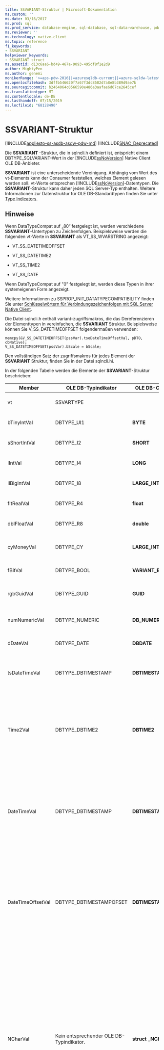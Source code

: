```yaml
---
title: SSVARIANT-Struktur | Microsoft-Dokumentation
ms.custom: ''
ms.date: 03/16/2017
ms.prod: sql
ms.prod_service: database-engine, sql-database, sql-data-warehouse, pdw
ms.reviewer: ''
ms.technology: native-client
ms.topic: reference
f1_keywords:
- SSVARIANT
helpviewer_keywords:
- SSVARIANT struct
ms.assetid: d13c6aa6-bd49-467a-9093-495df8f1e2d9
author: MightyPen
ms.author: genemi
monikerRange: '>=aps-pdw-2016||=azuresqldb-current||=azure-sqldw-latest||>=sql-server-2016||=sqlallproducts-allversions||>=sql-server-linux-2017||=azuresqldb-mi-current'
ms.openlocfilehash: 3dffb546620f7a67f3dc8502d7a8e8b389d9ae7b
ms.sourcegitcommit: b2464064c0566590e486a3aafae6d67ce2645cef
ms.translationtype: MT
ms.contentlocale: de-DE
ms.lasthandoff: 07/15/2019
ms.locfileid: "68128490"
---
```

# <a name="ssvariant-structure"></a>SSVARIANT-Struktur
[!INCLUDE[appliesto-ss-asdb-asdw-pdw-md](../../includes/appliesto-ss-asdb-asdw-pdw-md.md)]
[!INCLUDE[SNAC_Deprecated](../../includes/snac-deprecated.md)]

  Die **SSVARIANT** -Struktur, die in sqlncli.h definiert ist, entspricht einem DBTYPE_SQLVARIANT-Wert in der [!INCLUDE[ssNoVersion](../../includes/ssnoversion-md.md)] Native Client OLE DB-Anbieter.  
  
 **SSVARIANT** ist eine unterscheidende Vereinigung. Abhängig vom Wert des vt-Elements kann der Consumer feststellen, welches Element gelesen werden soll. vt-Werte entsprechen [!INCLUDE[ssNoVersion](../../includes/ssnoversion-md.md)]-Datentypen. Die **SSVARIANT**-Struktur kann daher jeden SQL Server-Typ enthalten. Weitere Informationen zur Datenstruktur für OLE DB-Standardtypen finden Sie unter [Type Indicators](https://go.microsoft.com/fwlink/?LinkId=122171).  
  
## <a name="remarks"></a>Hinweise  
 Wenn DataTypeCompat auf „80“ festgelegt ist, werden verschiedene **SSVARIANT**-Untertypen zu Zeichenfolgen. Beispielsweise werden die folgenden vt-Werte in **SSVARIANT** als VT_SS_WVARSTRING angezeigt:  
  
-   VT_SS_DATETIMEOFFSET  
  
-   VT_SS_DATETIME2  
  
-   VT_SS_TIME2  
  
-   VT_SS_DATE  
  
 Wenn DateTypeCompat auf "0" festgelegt ist, werden diese Typen in ihrer systemeigenen Form angezeigt.  
  
 Weitere Informationen zu SSPROP_INIT_DATATYPECOMPATIBILITY finden Sie unter [Schlüsselwörtern für Verbindungszeichenfolgen mit SQL Server Native Client](../../relational-databases/native-client/applications/using-connection-string-keywords-with-sql-server-native-client.md).  
  
 Die Datei sqlncli.h enthält variant-zugriffsmakros, die das Dereferenzieren der Elementtypen in vereinfachen, die **SSVARIANT** Struktur. Beispielsweise können Sie V_SS_DATETIMEOFFSET folgendermaßen verwenden:  
  
```  
memcpy(&V_SS_DATETIMEOFFSET(pssVar).tsoDateTimeOffsetVal, pDTO, cbNative);  
V_SS_DATETIMEOFFSET(pssVar).bScale = bScale;  
```  
  
 Den vollständigen Satz der zugriffsmakros für jedes Element der **SSVARIANT** Struktur, finden Sie in der Datei sqlncli.hi.  
  
 In der folgenden Tabelle werden die Elemente der **SSVARIANT**-Struktur beschrieben:  
  
|Member|OLE DB-Typindikator|OLE DB-C-Datentyp|vt-Wert|Kommentare|  
|------------|---------------------------|------------------------|--------------|--------------|  
|vt|SSVARTYPE|||Gibt den Typ des Werts in der **SSVARIANT**-Struktur an.|  
|bTinyIntVal|DBTYPE_UI1|**BYTE**|**VT_SS_UI1**|Unterstützt die **Tinyint** [!INCLUDE[ssNoVersion](../../includes/ssnoversion-md.md)] -Datentyp.|  
|sShortIntVal|DBTYPE_I2|**SHORT**|**VT_SS_I2**|Unterstützt die **Smallint** [!INCLUDE[ssNoVersion](../../includes/ssnoversion-md.md)] -Datentyp.|  
|lIntVal|DBTYPE_I4|**LONG**|**VT_SS_I4**|Unterstützt die **Int** [!INCLUDE[ssNoVersion](../../includes/ssnoversion-md.md)] -Datentyp.|  
|llBigIntVal|DBTYPE_I8|**LARGE_INTEGER**|**VT_SS_I8**|Unterstützt die **Bigint** [!INCLUDE[ssNoVersion](../../includes/ssnoversion-md.md)] -Datentyp.|  
|fltRealVal|DBTYPE_R4|**float**|**VT_SS_R4**|Unterstützt die **echte** [!INCLUDE[ssNoVersion](../../includes/ssnoversion-md.md)] -Datentyp.|  
|dblFloatVal|DBTYPE_R8|**double**|**VT_SS_R8**|Unterstützt die **"float"** [!INCLUDE[ssNoVersion](../../includes/ssnoversion-md.md)] -Datentyp.|  
|cyMoneyVal|DBTYPE_CY|**LARGE_INTEGER**|**VT_SS_MONEY VT_SS_SMALLMONEY**|Unterstützt die **Geld** und **Smallmoney** [!INCLUDE[ssNoVersion](../../includes/ssnoversion-md.md)] -Datentypen.|  
|fBitVal|DBTYPE_BOOL|**VARIANT_BOOL**|**VT_SS_BIT**|Unterstützt die **Bit** [!INCLUDE[ssNoVersion](../../includes/ssnoversion-md.md)] -Datentyp.|  
|rgbGuidVal|DBTYPE_GUID|**GUID**|**VT_SS_GUID**|Unterstützt die **Uniqueidentifier** [!INCLUDE[ssNoVersion](../../includes/ssnoversion-md.md)] -Datentyp.|  
|numNumericVal|DBTYPE_NUMERIC|**DB_NUMERIC**|**VT_SS_NUMERIC**|Unterstützt die **numerischen** [!INCLUDE[ssNoVersion](../../includes/ssnoversion-md.md)] -Datentyp.|  
|dDateVal|DBTYPE_DATE|**DBDATE**|**VT_SS_DATE**|Unterstützt den **date**-Datentyp von [!INCLUDE[ssNoVersion](../../includes/ssnoversion-md.md)].|  
|tsDateTimeVal|DBTYPE_DBTIMESTAMP|**DBTIMESTAMP**|**VT_SS_SMALLDATETIME VT_SS_DATETIME VT_SS_DATETIME2**|Unterstützt die **Smalldatetime**, **"DateTime"** , und **datetime2** [!INCLUDE[ssNoVersion](../../includes/ssnoversion-md.md)] -Datentypen.|  
|Time2Val|DBTYPE_DBTIME2|**DBTIME2**|**VT_SS_TIME2**|Unterstützt die **Zeit** [!INCLUDE[ssNoVersion](../../includes/ssnoversion-md.md)] -Datentyp.<br /><br /> Beinhaltet die folgenden Member:<br /><br /> *tTime2Val* (**DBTIME2**)<br /><br /> *bScale* (**BYTE**) gibt an, für die Dezimalstellen *tTime2Val* Wert.|  
|DateTimeVal|DBTYPE_DBTIMESTAMP|**DBTIMESTAMP**|**VT_SS_DATETIME2**|Unterstützt die **datetime2** [!INCLUDE[ssNoVersion](../../includes/ssnoversion-md.md)] -Datentyp.<br /><br /> Beinhaltet die folgenden Member:<br /><br /> *tsDataTimeVal* (DBTIMESTAMP)<br /><br /> *bScale* (**BYTE**) gibt an, für die Dezimalstellen *TsDataTimeVal* Wert.|  
|DateTimeOffsetVal|DBTYPE_DBTIMESTAMPOFSET|**DBTIMESTAMPOFFSET**|**VT_SS_DATETIMEOFFSET**|Unterstützt die **Datetimeoffset** [!INCLUDE[ssNoVersion](../../includes/ssnoversion-md.md)] -Datentyp.<br /><br /> Beinhaltet die folgenden Member:<br /><br /> *tsoDateTimeOffsetVal* (**DBTIMESTAMPOFFSET**)<br /><br /> *bScale* (**BYTE**) gibt an, für die Dezimalstellen *TsoDateTimeOffsetVal* Wert.|  
|NCharVal|Kein entsprechender OLE DB-Typindikator.|**struct _NCharVal**|**VT_SS_WVARSTRING,**<br /><br /> **VT_SS_WSTRING**|Unterstützt die **Nchar** und **Nvarchar** [!INCLUDE[ssNoVersion](../../includes/ssnoversion-md.md)] -Datentypen.<br /><br /> Beinhaltet die folgenden Member:<br /><br /> *sActualLength* (**kurze**) gibt an, die tatsächliche Länge der Zeichenfolge, mit der *PwchNCharVal* Punkte. Beinhaltet nicht den abschließenden Nullwert.<br /><br /> *sMaxLength* (**kurze**) gibt die maximale Länge für die Zeichenfolge, die die *PwchNCharVal* Punkte.<br /><br /> *PwchNCharVal* (**WCHAR** \*) Zeiger auf die Zeichenfolge.<br /><br /> Nicht verwendete Member: *RgbReserved*, *DwReserved*, und *PwchReserved*.|  
|CharVal|Kein entsprechender OLE DB-Typindikator.|**struct _CharVal**|**VT_SS_WVARSTRING**<br /><br /> **VT_SS_WVARSTRING**|Unterstützt die **Char** und **Varchar** [!INCLUDE[ssNoVersion](../../includes/ssnoversion-md.md)] -Datentypen.<br /><br /> Beinhaltet die folgenden Member:<br /><br /> *sActualLength* (**kurze**) gibt an, die tatsächliche Länge der Zeichenfolge, mit der *PchCharVal* Punkte. Beinhaltet nicht den abschließenden Nullwert.<br /><br /> *sMaxLength* (**kurze**) gibt die maximale Länge für die Zeichenfolge, die die *PchCharVal* Punkte.<br /><br /> *PchCharVal* (**CHAR** \*) Zeiger auf die Zeichenfolge.<br /><br /> Nicht verwendete Member:<br /><br /> *RgbReserved*, *DwReserved*, und *PwchReserved*.|  
|BinaryVal|Kein entsprechender OLE DB-Typindikator.|**struct_BinaryVal**|**VT_SS_VARBINARY,**<br /><br /> **VT_SS_BINARY**|Unterstützt die **binäre** und **Varbinary** [!INCLUDE[ssNoVersion](../../includes/ssnoversion-md.md)] -Datentypen.<br /><br /> Beinhaltet die folgenden Member:<br /><br /> *sActualLength* (**kurze**) gibt an, die tatsächliche Länge der Daten auf die *PrgbBinaryVal* Punkte.<br /><br /> *sMaxLength* (**kurze**) gibt die maximale Länge für die Daten auf die *PrgbBinaryVal* Punkte.<br /><br /> *PrgbBinaryVal* (**BYTE** \*) Zeiger auf die binären Daten.<br /><br /> Nicht verwendete Member: *DwReserved*.|  
|UnknownType|NICHT VERWENDET|NICHT VERWENDET|NICHT VERWENDET|NICHT VERWENDET|  
|BLOBType|NICHT VERWENDET|NICHT VERWENDET|NICHT VERWENDET|NICHT VERWENDET|  
  
## <a name="see-also"></a>Siehe auch  
 [Datentypen &#40;OLE-DB&#41;](../../relational-databases/native-client-ole-db-data-types/data-types-ole-db.md)  
  
  
